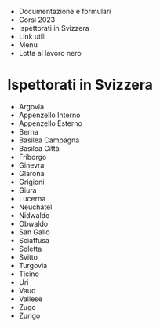   * Documentazione e formulari
  * Corsi 2023
  * Ispettorati in Svizzera
  * Link utili
  * Menu
  * Lotta al lavoro nero

#  Ispettorati in Svizzera

  * Argovia
  * Appenzello Interno
  * Appenzello Esterno
  * Berna
  * Basilea Campagna
  * Basilea Città
  * Friborgo
  * Ginevra
  * Glarona
  * Grigioni
  * Giura
  * Lucerna
  * Neuchâtel
  * Nidwaldo
  * Obwaldo
  * San Gallo
  * Sciaffusa
  * Soletta
  * Svitto
  * Turgovia
  * Ticino
  * Uri
  * Vaud
  * Vallese
  * Zugo
  * Zurigo

